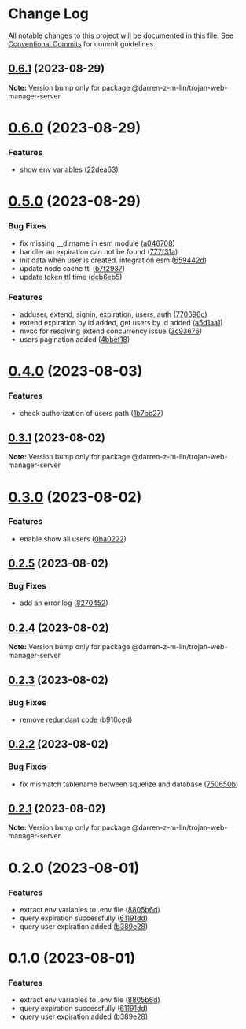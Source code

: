 # Change Log

All notable changes to this project will be documented in this file.
See [Conventional Commits](https://conventionalcommits.org) for commit guidelines.

## [0.6.1](https://github.com/iamindian/trojan-web-manager/compare/@darren-z-m-lin/trojan-web-manager-server@0.6.0...@darren-z-m-lin/trojan-web-manager-server@0.6.1) (2023-08-29)

**Note:** Version bump only for package @darren-z-m-lin/trojan-web-manager-server





# [0.6.0](https://github.com/iamindian/trojan-web-manager/compare/@darren-z-m-lin/trojan-web-manager-server@0.5.0...@darren-z-m-lin/trojan-web-manager-server@0.6.0) (2023-08-29)


### Features

* show env variables ([22dea63](https://github.com/iamindian/trojan-web-manager/commit/22dea63a41080db12e10e7bf3b9da817fd848eda))





# [0.5.0](https://github.com/iamindian/trojan-web-manager/compare/@darren-z-m-lin/trojan-web-manager-server@0.4.0...@darren-z-m-lin/trojan-web-manager-server@0.5.0) (2023-08-29)


### Bug Fixes

* fix missing __dirname in esm module ([a046708](https://github.com/iamindian/trojan-web-manager/commit/a046708d87784dc66a668ec5d0275070379b2aec))
* handler an expiration can not be found ([777f31a](https://github.com/iamindian/trojan-web-manager/commit/777f31a8d78105f34f44ce97f186ab78750ce86a))
* init data when user is created. integration esm ([659442d](https://github.com/iamindian/trojan-web-manager/commit/659442d4192a4e2fb785b751cd99b1031c1a69ef))
* update node cache ttl ([b7f2937](https://github.com/iamindian/trojan-web-manager/commit/b7f293752502d9138db4889cea4c8ce7d13c5cd7))
* update token ttl time ([dcb6eb5](https://github.com/iamindian/trojan-web-manager/commit/dcb6eb5733b405b69c1dd02088351ecd4ed06da2))


### Features

* adduser, extend, signin, expiration, users, auth ([770696c](https://github.com/iamindian/trojan-web-manager/commit/770696c78c9fc7254c4a35c9d1f0f1d9a56ca92b))
* extend expiration by id added, get users by id added ([a5d1aa1](https://github.com/iamindian/trojan-web-manager/commit/a5d1aa1189b87da772b646bc1d2602d5203e64e8))
* mvcc for resolving extend concurrency issue ([3c93676](https://github.com/iamindian/trojan-web-manager/commit/3c936763d011f7f6acd0d0d9f246b5b9d615cac4))
* users pagination added ([4bbef18](https://github.com/iamindian/trojan-web-manager/commit/4bbef18ff4ea502c8f977625588631523a4500da))





# [0.4.0](https://github.com/iamindian/trojan-web-manager/compare/@darren-z-m-lin/trojan-web-manager-server@0.3.1...@darren-z-m-lin/trojan-web-manager-server@0.4.0) (2023-08-03)


### Features

* check authorization of users path ([1b7bb27](https://github.com/iamindian/trojan-web-manager/commit/1b7bb272002f49f568e7a46fb68a67eed5ac17ec))





## [0.3.1](https://github.com/iamindian/trojan-web-manager/compare/@darren-z-m-lin/trojan-web-manager-server@0.3.0...@darren-z-m-lin/trojan-web-manager-server@0.3.1) (2023-08-02)

**Note:** Version bump only for package @darren-z-m-lin/trojan-web-manager-server





# [0.3.0](https://github.com/iamindian/trojan-web-manager/compare/@darren-z-m-lin/trojan-web-manager-server@0.2.5...@darren-z-m-lin/trojan-web-manager-server@0.3.0) (2023-08-02)


### Features

* enable show all users ([0ba0222](https://github.com/iamindian/trojan-web-manager/commit/0ba0222466235f21d32b2a392068f285112a3e4b))





## [0.2.5](https://github.com/iamindian/trojan-web-manager/compare/@darren-z-m-lin/trojan-web-manager-server@0.2.4...@darren-z-m-lin/trojan-web-manager-server@0.2.5) (2023-08-02)


### Bug Fixes

* add an error log ([8270452](https://github.com/iamindian/trojan-web-manager/commit/8270452f7bc171f02b4edbd93b4ce7cfb24b7ef9))





## [0.2.4](https://github.com/iamindian/trojan-web-manager/compare/@darren-z-m-lin/trojan-web-manager-server@0.2.3...@darren-z-m-lin/trojan-web-manager-server@0.2.4) (2023-08-02)

**Note:** Version bump only for package @darren-z-m-lin/trojan-web-manager-server





## [0.2.3](https://github.com/iamindian/trojan-web-manager/compare/@darren-z-m-lin/trojan-web-manager-server@0.2.2...@darren-z-m-lin/trojan-web-manager-server@0.2.3) (2023-08-02)


### Bug Fixes

* remove redundant code ([b910ced](https://github.com/iamindian/trojan-web-manager/commit/b910ced55e55eaafaf948bf4484b5e7e7287cfe5))





## [0.2.2](https://github.com/iamindian/trojan-web-manager/compare/@darren-z-m-lin/trojan-web-manager-server@0.2.1...@darren-z-m-lin/trojan-web-manager-server@0.2.2) (2023-08-02)


### Bug Fixes

* fix mismatch tablename between squelize and database ([750650b](https://github.com/iamindian/trojan-web-manager/commit/750650be6e004556f9c1ff65434fc827da179714))





## [0.2.1](https://github.com/iamindian/trojan-web-manager/compare/@darren-z-m-lin/trojan-web-manager-server@0.2.0...@darren-z-m-lin/trojan-web-manager-server@0.2.1) (2023-08-02)

**Note:** Version bump only for package @darren-z-m-lin/trojan-web-manager-server





# 0.2.0 (2023-08-01)


### Features

* extract env variables to .env file ([8805b6d](https://github.com/iamindian/trojan-web-manager/commit/8805b6ddeccbf7c403b94acb0344fa97a03d5fc2))
* query expiration successfully ([61191dd](https://github.com/iamindian/trojan-web-manager/commit/61191dd663a27b7055bbd070c31ae0466db0a93f))
* query user expiration added ([b389e28](https://github.com/iamindian/trojan-web-manager/commit/b389e28eb928b7d6c0affc136c2da5a0584e578e))





# 0.1.0 (2023-08-01)


### Features

* extract env variables to .env file ([8805b6d](https://github.com/iamindian/trojan-web-manager/commit/8805b6ddeccbf7c403b94acb0344fa97a03d5fc2))
* query expiration successfully ([61191dd](https://github.com/iamindian/trojan-web-manager/commit/61191dd663a27b7055bbd070c31ae0466db0a93f))
* query user expiration added ([b389e28](https://github.com/iamindian/trojan-web-manager/commit/b389e28eb928b7d6c0affc136c2da5a0584e578e))
